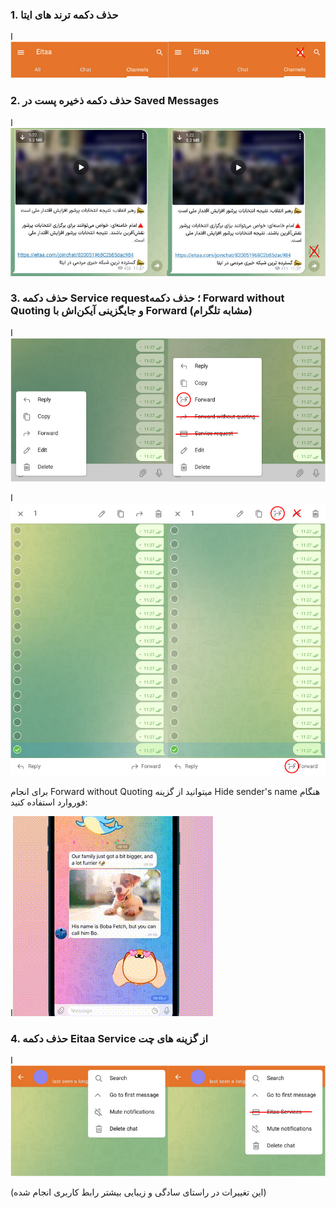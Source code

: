 ### 1. حذف دکمه ترند های ایتا
ا<img src="sources/diffrences-02.jpg" width="600" />

### 2. حذف دکمه ذخیره پست در Saved Messages
ا<img src="sources/diffrences-01.jpg" width="600" />


### 3. حذف دکمه Service request؛ حذف دکمه Forward without Quoting و جایگزینی آیکن‌اش با Forward (مشابه تلگرام)
ا<img src="sources/diffrences-04.jpg" width="600" />

ا<img src="sources/diffrences-03.jpg" width="600" />


برای انجام Forward without Quoting میتوانید از گزینه Hide sender's name هنگام فوروارد استفاده کنید:

ا![](sources/HideSender'sName.gif)

### 4. حذف دکمه  Eitaa Service از گزینه های چت
ا<img src="sources/differences-05.jpg" width="600" />


(این تغییرات در راستای سادگی و زیبایی بیشتر رابط کاربری انجام شده)
